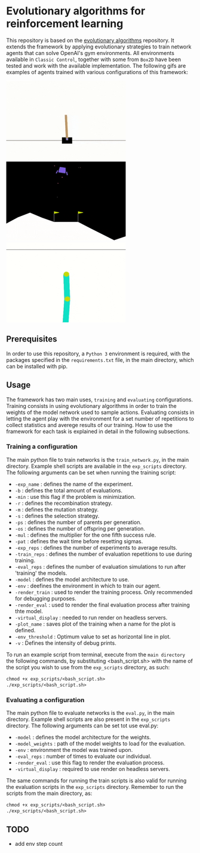 # Evolutionary algorithms for reinforcement learning

This repository is based on the <a href="https://github.com/OhGreat/evolutionary_algorithms">evolutionary algorithms</a> repository. It extends the framework by applying evolutionary strategies to train network agents that can solve OpenAI's gym environments. All environments available in `Classic Control`, together with some from `Box2D` have been tested and work with the available implementation. The following gifs are examples of agents trained with various configurations of this framework:

<p float="left">
  <img src="https://github.com/OhGreat/es_for_rl_experimentation/blob/main/readme_aux/cartpole_c.gif" width="320" />
  <img src="https://github.com/OhGreat/es_for_rl_experimentation/blob/main/readme_aux/lunar_lander_c.gif" width="320" /> 
  <img src="https://github.com/OhGreat/es_for_rl_experimentation/blob/main/readme_aux/acrobot_c.gif" width="320" />
</p>


## Prerequisites

In order to use this repository, a `Python 3` environment is required, with the packages specified in the `requirements.txt` file, in the main directory, which can be installed with pip.  

## Usage

The framework has two main uses, `training` and `evaluating` configurations. Training consists in using evolutionary algorithms in order to train the weights of the model network used to sample actions. Evaluating consists in letting the agent play with the environment for a set number of repetitions to collect statistics and averege results of our training.  How to use the framework for each task is explained in detail in the following subsections.

### Training a configuration

The main python file to train networks is the `train_network.py`, in the main directory. Example shell scripts are available in the `exp_scripts` directory. The following arguments can be set when running the training script: 
- `-exp_name` : defines the name of the experiment.
- `-b` : defines the total amount of evaluations.
- `-min` : use this flag if the problem is minimization.
- `-r` : defines the recombination strategy.
- `-m` : defines the mutation strategy.
- `-s` : defines the selection strategy.
- `-ps` : defines the number of parents per generation.
- `-os` : defines the number of offspring per generation.
- `-mul` : defines the multiplier for the one fifth success rule.
- `-pat` : defines the wait time before resetting sigmas.
- `-exp_reps` : defines the number of experiments to average results.
- `-train_reps` : defines the number of evaluation repetitions to use during training.
- `-eval_reps` : defines the number of evaluation simulations to run after 'training' the models.
- `-model` : defines the model architecture to use.
- `-env` : deefines the environment in which to train our agent.
- `-render_train` : used to render the training process. Only recommended for debugging purposes.
- `-render_eval` : used to render the final evaluation process after training thte model.
- `-virtual_display` : needed to run render on headless servers.
- `-plot_name` : saves plot of the training when a name for the plot is defined.
- `-env_threshold` : Optimum value to set as horizontal line in plot.
- `-v` : Defines the intensity of debug prints.

To run an example script from terminal, execute from the `main directory` the following commands, by substituting <bash_script.sh> with the name of the script you wish to use from the `exp_scripts` directory, as such: 
```
chmod +x exp_scripts/<bash_script.sh>
./exp_scripts/<bash_script.sh>
```



### Evaluating a configuration

The main python file to evaluate networks is the `eval.py`, in the main directory. Example shell scripts are also present in the `exp_scripts` directory. The following arguments can be set tot use eval.py:

- `-model` : defines the model architecture for the weights.
- `-model_weights` : path of the model weights to load for the evaluation.
- `-env` : environment the model was trained upon.
- `-eval_reps` : number of times to evaluate our individual.
- `-render_eval` : use this flag to render the evaluation process.
- `-virtual_display` : required to use render on headless servers.

The same commands for running the train scripts is also valid for running the evaluation scripts in the `exp_scripts` directory. Remember to run the scripts from the main directory, as:
```
chmod +x exp_scripts/<bash_script.sh>
./exp_scripts/<bash_script.sh>
```

## TODO

- add env step count
